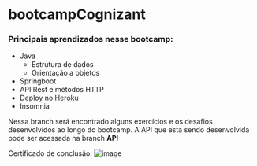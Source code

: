 # bootcampCognizant
### Principais aprendizados nesse bootcamp:

- Java
  - Estrutura de dados
  - Orientação a objetos
- Springboot
- API Rest e métodos HTTP
- Deploy no Heroku
- Insomnia

Nessa branch será encontrado alguns exercícios e os desafios desenvolvidos ao longo do bootcamp.
A API que esta sendo desenvolvida pode ser acessada na branch **API**

Certificado de conclusão:
![image](https://user-images.githubusercontent.com/61996692/151970684-ce427fbc-9a5e-437d-a636-06c1587f3d85.png)

